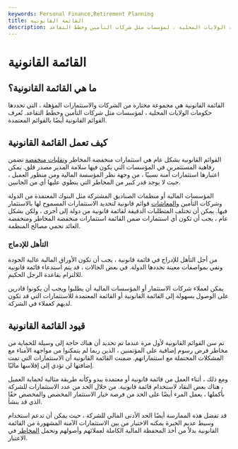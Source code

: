 ```yaml
---
keywords: Personal Finance,Retirement Planning
title: القائمة القانونية
description: القائمة القانونية هي قائمة بالاستثمارات المؤهلة ، التي تحددها حكومات الولايات المحلية ، لمؤسسات مثل شركات التأمين وخطط التقاعد.
---
```


# القائمة القانونية
## ما هي القائمة القانونية؟

القائمة القانونية هي مجموعة مختارة من الشركات والاستثمارات المؤهلة ، التي تحددها حكومات الولايات المحلية ، لمؤسسات مثل شركات التأمين وخطط التقاعد. تُعرف القوائم القانونية أيضًا بالقوائم المعتمدة.

## كيف تعمل القائمة القانونية

القوائم القانونية بشكل عام هي استثمارات منخفضة المخاطر [وتقلبات منخفضة](/volatility) تضمن رفاهية المستثمرين في المؤسسات التي يكون فيها سلامة المدير مصدر قلق. يمكن اعتبارها استثمارات آمنة نسبيًا ، من وجهة نظر المؤسسة المالية ومن منظور العميل ، حيث لا يوجد قدر كبير من المخاطر التي ينطوي عليها أي من الجانبين.

المؤسسات المالية أو منظمات الصناديق المشتركة مثل البنوك المعتمدة من الدولة وشركات التأمين [والمعاشات](/pensionplan) قوائم قانونية لتحديد الاستثمارات المسموح لها بالاستثمار فيها. يمكن أن تختلف المتطلبات الدقيقة لقائمة قانونية من دولة إلى أخرى ، ولكن بشكل عام ، يجب أن تكون أي استثمارات ضمن القائمة استثمارات منخفضة المخاطر ومنخفضة العائد تحمي مصالح المنظمة.

### التأهل للإدماج

من أجل التأهل للإدراج في قائمة قانونية ، يجب أن تكون الأوراق المالية عالية الجودة وتفي بمواصفات معينة تحددها الدولة. في بعض الحالات ، قد يتم استدعاء قائمة قانونية للالتزام بقاعدة الرجل الحكيم.

يمكن لعملاء شركات الاستثمار أو المؤسسات المالية أن يطلبوا ويجب أن يكونوا قادرين على الوصول بسهولة إلى القائمة القانونية أو القائمة المعتمدة للاستثمارات التي قد تكون لديهم كعملاء في الشركة.

## قيود القائمة القانونية

تم سن القوائم القانونية لأول مرة عندما تم تحديد أن هناك حاجة إلى وسيلة للحماية من مخاطر فرض رسوم إضافية على المؤتمنين ، الذين ربما لم يتمكنوا من مواجهة الأمناء مع المشكلات المحتملة مع استثماراتهم. ضمنت القائمة القانونية أن الاستثمارات التي تمت إضافتها لن تؤدي إلى إفلاسها ماليًا.

ومع ذلك ، أثناء العمل من قائمة قانونية أو معتمدة يبدو وكأنه طريقة مثالية لحماية العميل ، هناك بعض النقاد لاستخدام قائمة قانونية. من خلال الحد من عدد الاستثمارات للشركة بأكملها ، يعمل المرء أيضًا على الحد من فرصة خيار الاستثمار المخصص والمخصص حقًا الذي قد ينشأ.

قد تفضل هذه الممارسة أيضًا الحد الأدنى المالي للشركة ، حيث يمكن أن تدعم استخدام وسيط عديم الخبرة يمكنه الاختيار من بين الاستثمارات الآمنة المشهورة من القائمة القانونية بدلاً من أخذ المحفظة المالية الكاملة لعملائهم وأصولهم وتحمل [المخاطر](/risktolerance) في الاعتبار.

